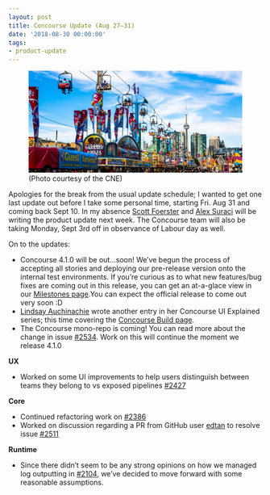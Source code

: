 ```yaml
---
layout: post
title: Concourse Update (Aug 27–31)
date: '2018-08-30 00:00:00'
tags:
- product-update
---
```


<figure class="kg-card kg-image-card kg-card-hascaption"><img src="/assets/images/downloaded_images/Concourse-Update--Aug-27-31-/0-39sBwa4rlBwJYlH4.jpg" class="kg-image" alt loading="lazy"><figcaption>(Photo courtesy of the CNE)</figcaption></figure>

Apologies for the break from the usual update schedule; I wanted to get one last update out before I take some personal time, starting Fri. Aug 31 and coming back Sept 10. In my absence [Scott Foerster](https://medium.com/u/86d0fa097bb9) and [Alex Suraci](https://medium.com/u/263a63b2f209) will be writing the product update next week. The Concourse team will also be taking Monday, Sept 3rd off in observance of Labour day as well.

On to the updates:

- Concourse 4.1.0 will be out…soon! We’ve begun the process of accepting all stories and deploying our pre-release version onto the internal test environments. If you’re curious as to what new features/bug fixes are coming out in this release, you can get an at-a-glace view in our [Milestones page](https://project.concourse-ci.org/milestones).You can expect the official release to come out very soon&nbsp;:D
- [Lindsay Auchinachie](https://medium.com/u/84b937bda3b6) wrote another entry in her Concourse UI Explained series; this time covering the [Concourse Build page](https://medium.com/@lauchinachie_78613/4f92824c98f1).
- The Concourse mono-repo is coming! You can read more about the change in issue [#2534](https://github.com/concourse/concourse/issues/2534). Work on this will continue the moment we release 4.1.0

**UX**

- Worked on some UI improvements to help users distinguish between teams they belong to vs exposed pipelines [#2427](https://github.com/concourse/concourse/issues/2427)

**Core**

- Continued refactoring work on [#2386](https://github.com/concourse/concourse/issues/2386)
- Worked on discussion regarding a PR from GitHub user [edtan](https://github.com/edtan) to resolve issue [#2511](https://github.com/concourse/concourse/issues/2511)

**Runtime**

- Since there didn’t seem to be any strong opinions on how we managed log outputting in [#2104](https://github.com/concourse/concourse/issues/2104), we’ve decided to move forward with some reasonable assumptions.
